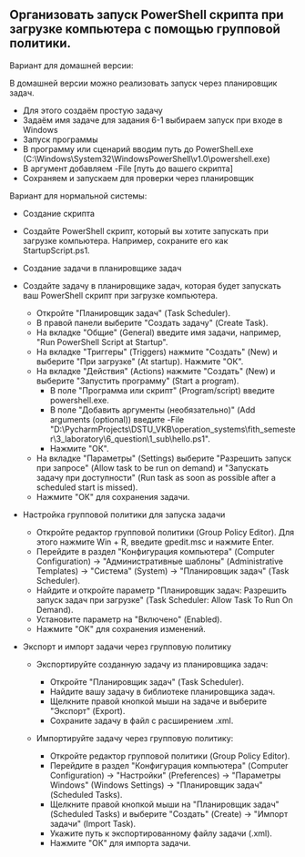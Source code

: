 ## Организовать запуск PowerShell скрипта при загрузке компьютера с помощью групповой политики. 

Вариант для домашней версии: 

В домашней версии можно реализовать запуск через планировщик задач.

- Для этого создаём простую задачу
- Задаём имя задаче для задания 6-1 выбираем запуск при входе в Windows
- Запуск программы
- В программу или сценарий вводим путь до PowerShell.exe (C:\Windows\System32\WindowsPowerShell\v1.0\powershell.exe)
- В аргумент добавляем -File [путь до вашего скрипта]
- Сохраняем и запускаем для проверки через планировщик

Вариант для нормальной системы:

- Создание скрипта
- Создайте PowerShell скрипт, который вы хотите запускать при загрузке компьютера. Например, сохраните его как StartupScript.ps1. 
- Создание задачи в планировщике задач

- Создайте задачу в планировщике задач, которая будет запускать ваш PowerShell скрипт при загрузке компьютера.

    - Откройте "Планировщик задач" (Task Scheduler).
    - В правой панели выберите "Создать задачу" (Create Task).
    - На вкладке "Общие" (General) введите имя задачи, например, "Run PowerShell Script at Startup".
    - На вкладке "Триггеры" (Triggers) нажмите "Создать" (New) и выберите "При загрузке" (At startup). Нажмите "ОК".
    - На вкладке "Действия" (Actions) нажмите "Создать" (New) и выберите "Запустить программу" (Start a program).
        - В поле "Программа или скрипт" (Program/script) введите powershell.exe.
        - В поле "Добавить аргументы (необязательно)" (Add arguments (optional)) введите -File "D:\PycharmProjects\DSTU_VKB\operation_systems\fith_semester\3_laboratory\6_question\1_sub\hello.ps1".
        - Нажмите "ОК".
    - На вкладке "Параметры" (Settings) выберите "Разрешить запуск при запросе" (Allow task to be run on demand) и "Запускать задачу при доступности" (Run task as soon as possible after a scheduled start is missed).
    - Нажмите "ОК" для сохранения задачи.

- Настройка групповой политики для запуска задачи

    - Откройте редактор групповой политики (Group Policy Editor). Для этого нажмите Win + R, введите gpedit.msc и нажмите Enter.
    - Перейдите в раздел "Конфигурация компьютера" (Computer Configuration) -> "Административные шаблоны" (Administrative Templates) -> "Система" (System) -> "Планировщик задач" (Task Scheduler).
    - Найдите и откройте параметр "Планировщик задач: Разрешить запуск задач при загрузке" (Task Scheduler: Allow Task To Run On Demand).
    - Установите параметр на "Включено" (Enabled).
    - Нажмите "ОК" для сохранения изменений.

- Экспорт и импорт задачи через групповую политику

    - Экспортируйте созданную задачу из планировщика задач:
        - Откройте "Планировщик задач" (Task Scheduler).
        - Найдите вашу задачу в библиотеке планировщика задач.
        - Щелкните правой кнопкой мыши на задаче и выберите "Экспорт" (Export).
        - Сохраните задачу в файл с расширением .xml.

    - Импортируйте задачу через групповую политику:
        - Откройте редактор групповой политики (Group Policy Editor).
        - Перейдите в раздел "Конфигурация компьютера" (Computer Configuration) -> "Настройки" (Preferences) -> "Параметры Windows" (Windows Settings) -> "Планировщик задач" (Scheduled Tasks).
        - Щелкните правой кнопкой мыши на "Планировщик задач" (Scheduled Tasks) и выберите "Создать" (Create) -> "Импорт задачи" (Import Task).
        - Укажите путь к экспортированному файлу задачи (.xml).
        - Нажмите "ОК" для импорта задачи.
